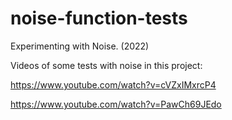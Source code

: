 # noise-function-tests
Experimenting with Noise. (2022)


Videos of some tests with noise in this project:

https://www.youtube.com/watch?v=cVZxIMxrcP4

https://www.youtube.com/watch?v=PawCh69JEdo
